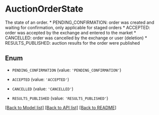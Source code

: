 # AuctionOrderState

The state of an order. * PENDING_CONFIRMATION: order was created and waiting for confirmation, only applicable for staged orders * ACCEPTED: order was accepted by the exchange and entered to the market * CANCELLED: order was cancelled by the exchange or user (deletion) * RESULTS_PUBLISHED: auction results for the order were published

## Enum

* `PENDING_CONFIRMATION` (value: `'PENDING_CONFIRMATION'`)

* `ACCEPTED` (value: `'ACCEPTED'`)

* `CANCELLED` (value: `'CANCELLED'`)

* `RESULTS_PUBLISHED` (value: `'RESULTS_PUBLISHED'`)

[[Back to Model list]](../README.md#documentation-for-models) [[Back to API list]](../README.md#documentation-for-api-endpoints) [[Back to README]](../README.md)


